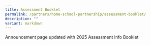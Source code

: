 ```yaml
---
title: Assessment Booklet
permalink: /partners/home-school-partnership/assessment-booklet/
description: ""
variant: markdown
---
```

Announcement page updated with 2025 Assessment Info Booklet[](/files/Assessment_Information_Booklet_2025_Final2.pdf)